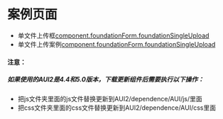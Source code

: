 # 案例页面 
 - 单文件上传框[component.foundationForm.foundationSingleUpload](https://www.awebide.com/testCase/#/singleUpload/Demo/Foundation/singleUpload?title=%E6%99%AE%E9%80%9A%E4%B8%8A%E4%BC%A0%E6%96%87%E4%BB%B6%E6%A1%86&pageId=singleUpload)
  - 单文件上传案例[component.foundationForm.foundationSingleUpload](https://www.awebide.com/testCase/#/singleFileUploadCase/Demo/commonCase/fileUploadCase/singleFileUploadCase?title=%E5%8D%95%E6%96%87%E4%BB%B6%E4%B8%8A%E4%BC%A0&pageId=singleFileUploadCase)
  
#### 注意：
##### 如果使用的AUI2是4.4和5.0版本，下载更新组件后需要执行以下操作：
- 把js文件夹里面的js文件替换更新到AUI2/dependence/AUI/js/里面
- 把css文件夹里面的css文件替换更新到AUI2/dependence/AUI/css里面